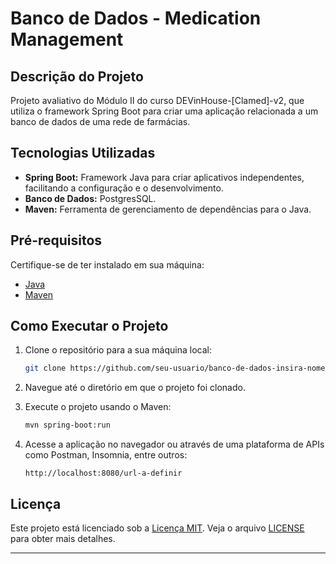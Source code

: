 # Banco de Dados - Medication Management

## Descrição do Projeto

Projeto avaliativo do Módulo II do curso DEVinHouse-[Clamed]-v2, que utiliza o framework Spring Boot para criar uma aplicação relacionada a um banco de dados de uma rede de farmácias.

## Tecnologias Utilizadas

- **Spring Boot:** Framework Java para criar aplicativos independentes, facilitando a configuração e o desenvolvimento.
- **Banco de Dados:** PostgresSQL.
- **Maven:** Ferramenta de gerenciamento de dependências para o Java.

## Pré-requisitos

Certifique-se de ter instalado em sua máquina:

- [Java](https://www.oracle.com/java/technologies/javase-downloads.html)
- [Maven](https://maven.apache.org/download.cgi)

## Como Executar o Projeto

1. Clone o repositório para a sua máquina local:

   ```bash
   git clone https://github.com/seu-usuario/banco-de-dados-insira-nome-aqui.git
   ```

2. Navegue até o diretório em que o projeto foi clonado.

3. Execute o projeto usando o Maven:

   ```bash
   mvn spring-boot:run
   ```

4. Acesse a aplicação no navegador ou através de uma plataforma de APIs como Postman, Insomnia, entre outros:

   ```
   http://localhost:8080/url-a-definir
   ```

## Licença

Este projeto está licenciado sob a [Licença MIT](LICENSE). Veja o arquivo [LICENSE](LICENSE) para obter mais detalhes.

---